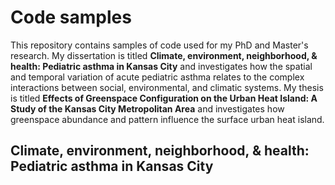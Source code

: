 # Code samples

This repository contains samples of code used for my PhD and Master's research. My dissertation is titled **Climate, environment, neighborhood, & health: Pediatric asthma in Kansas City** and investigates how the spatial and temporal variation of acute pediatric asthma relates to the complex interactions between social, environmental, and climatic systems. My thesis is titled **Effects of Greenspace Configuration on the Urban Heat Island: A Study of the Kansas City Metropolitan Area** and investigates how greenspace abundance and pattern influence the surface urban heat island.

## Climate, environment, neighborhood, & health: Pediatric asthma in Kansas City


